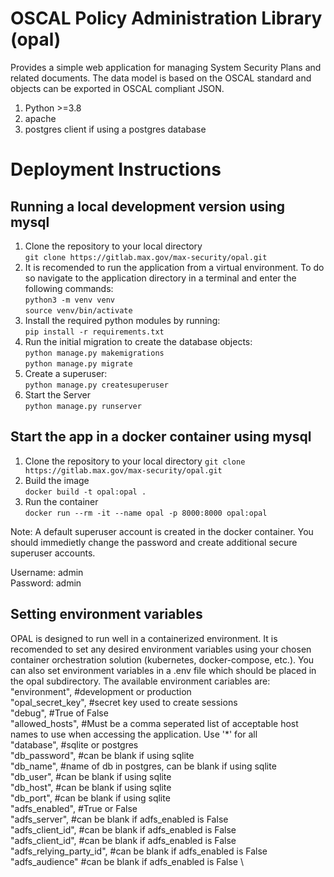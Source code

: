 # OSCAL Policy Administration Library (opal)
Provides a simple web application for managing System Security Plans and related documents.  The data model is based on the OSCAL standard and objects can be exported in OSCAL compliant JSON. 

1. Python >=3.8
2. apache
3. postgres client if using a postgres database

# Deployment Instructions
## Running a local development version using mysql
1. Clone the repository to your local directory\
   `git clone https://gitlab.max.gov/max-security/opal.git`
1. It is recomended to run the application from a virtual environment. To do so navigate to the application directory in a terminal and enter the following commands:\
   `python3 -m venv venv`\
   `source venv/bin/activate`
1. Install the required python modules by running:\
   `pip install -r requirements.txt`
1. Run the initial migration to create the database objects:\
   `python manage.py makemigrations`\
   `python manage.py migrate`
1. Create a superuser:\
   `python manage.py createsuperuser`
1. Start the Server\
   `python manage.py runserver`
## Start the app in a docker container using mysql
1. Clone the repository to your local directory
   `git clone https://gitlab.max.gov/max-security/opal.git`
3. Build the image\
    `docker build -t opal:opal .`
1. Run the container\
    `docker run --rm -it --name opal -p 8000:8000 opal:opal`
    
Note: A default superuser account is created in the docker container. You should immedietly change the password and create additional secure superuser accounts.

Username: admin\
Password: admin
## Setting environment variables
OPAL is designed to run well in a containerized environment. It is recomended to set any desired environment variables using your chosen container orchestration solution (kubernetes, docker-compose, etc.).  You can also set environment variables in a .env file which should be placed in the opal subdirectory. The available environment cariables are: \
   "environment", #development or production \
   "opal_secret_key", #secret key used to create sessions \
   "debug", #True of False \
   "allowed_hosts", #Must be a comma seperated list of acceptable host names to use when accessing the application. Use '*' for all \
   "database", #sqlite or postgres \
   "db_password", #can be blank if using sqlite \
   "db_name", #name of db in postgres, can be blank if using sqlite \
   "db_user", #can be blank if using sqlite \
   "db_host", #can be blank if using sqlite \
   "db_port", #can be blank if using sqlite \
   "adfs_enabled", #True or False \
   "adfs_server", #can be blank if adfs_enabled is False \
   "adfs_client_id", #can be blank if adfs_enabled is False \
   "adfs_client_id", #can be blank if adfs_enabled is False \
   "adfs_relying_party_id", #can be blank if adfs_enabled is False \
   "adfs_audience" #can be blank if adfs_enabled is False \
